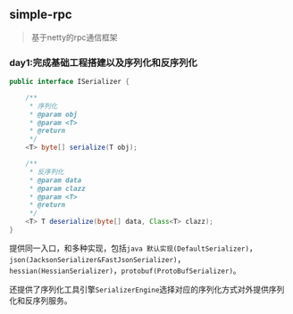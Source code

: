 ## simple-rpc
> 基于netty的rpc通信框架

### day1:完成基础工程搭建以及序列化和反序列化

```java
public interface ISerializer {

    /**
     * 序列化
     * @param obj
     * @param <T>
     * @return
     */
    <T> byte[] serialize(T obj);

    /**
     * 反序列化
     * @param data
     * @param clazz
     * @param <T>
     * @return
     */
    <T> T deserialize(byte[] data, Class<T> clazz);
}
```

提供同一入口，和多种实现，包括`java 默认实现(DefaultSerializer)`，`json(JacksonSerializer&FastJsonSerializer)`，`hessian(HessianSerializer)`，`protobuf(ProtoBufSerializer)`。

还提供了序列化工具引擎`SerializerEngine`选择对应的序列化方式对外提供序列化和反序列服务。